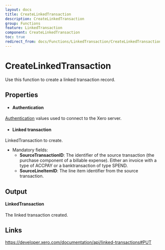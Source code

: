 ```yaml
---
layout: docs
title: CreateLinkedTransaction
description: CreateLinkedTransaction
group: Functions
feature: LinkedTransaction
component: CreateLinkedTransaction
toc: true
redirect_from: docs/Functions/LinkedTransaction/CreateLinkedTransaction/index
---
```

CreateLinkedTransaction
============

Use this function to create a linked transaction record.

Properties
----------

- #### Authentication
[Authentication](../../../Common/Authentication/Index.md) values used to connect to the Xero server.
- #### Linked transaction
LinkedTransaction to create.
- Mandatory fields:
     - **SourceTransactionID**: The identifier of the source transaction (the purchase component of a billable expense). Either an invoice with a type of ACCPAY or a banktransaction of type SPEND.
     - **SourceLineItemID**: The line item identifier from the source transaction.


Output
-----
#### LinkedTransaction
The linked transaction created.

Links
-----

https://developer.xero.com/documentation/api/linked-transactions#PUT
